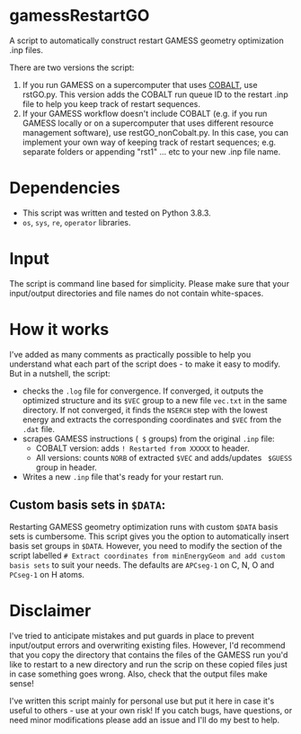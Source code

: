 # gamessRestartGO
A script to automatically construct restart GAMESS geometry optimization .inp files.

There are two versions the script:
1. If you run GAMESS on a supercomputer that uses [COBALT](https://www.anl.gov/mcs/cobalt-componentbased-lightweight-toolkit), use rstGO.py. This version adds the COBALT run queue ID to the restart .inp file to help you keep track of restart sequences.
2. If your GAMESS workflow doesn't include COBALT (e.g. if you run GAMESS locally or on a supercomputer that uses different resource management software), use restGO_nonCobalt.py. In this case, you can implement your own way of keeping track of restart sequences; e.g. separate folders or appending "rst1" ... etc to your new .inp file name.

# Dependencies
- This script was written and tested on Python 3.8.3.
- `os`, `sys`, `re`, `operator` libraries.

# Input
The script is command line based for simplicity. Please make sure that your input/output directories and file names do not contain white-spaces.

# How it works
I've added as many comments as practically possible to help you understand what each part of the script does - to make it easy to modify. But in a nutshell, the script:
- checks the `.log` file for convergence. If converged, it outputs the optimized structure and its `$VEC` group to a new file `vec.txt` in the same directory. If not converged, it finds the `NSERCH` step with the lowest energy and extracts the corresponding coordinates and `$VEC` from the `.dat` file.
- scrapes GAMESS instructions (` $` groups) from the original `.inp` file:
  - COBALT version: adds `! Restarted from XXXXX` to header.
  - All versions: counts `NORB` of extracted `$VEC` and adds/updates ` $GUESS` group in header.
- Writes a new `.inp` file that's ready for your restart run.

## Custom basis sets in `$DATA`:
  Restarting GAMESS geometry optimization runs with custom `$DATA` basis sets is cumbersome. This script gives you the option to automatically insert basis set groups in `$DATA`. However, you need to modify the section of the script labelled `# Extract coordinates from minEnergyGeom and add custom basis sets` to suit your needs. The defaults are `APCseg-1` on C, N, O and `PCseg-1` on H atoms.
  
# Disclaimer
I've tried to anticipate mistakes and put guards in place to prevent input/output errors and overwriting existing files. However, I'd recommend that you copy the directory that contains the files of the GAMESS run you'd like to restart to a new directory and run the scrip on these copied files just in case something goes wrong. Also, check that the output files make sense!

I've written this script mainly for personal use but put it here in case it's useful to others - use at your own risk! If you catch bugs, have questions, or need minor modifications please add an issue and I'll do my best to help.
